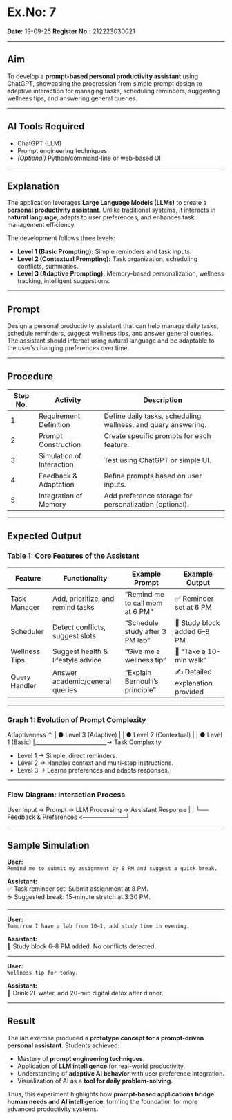 # Ex.No: 7  
**Date:** 19-09-25
**Register No.:** 212223030021

---

## Aim  
To develop a **prompt-based personal productivity assistant** using ChatGPT, showcasing the progression from simple prompt design to adaptive interaction for managing tasks, scheduling reminders, suggesting wellness tips, and answering general queries.  

---

## AI Tools Required  
- ChatGPT (LLM)  
- Prompt engineering techniques  
- *(Optional)* Python/command-line or web-based UI  

---

## Explanation  
The application leverages **Large Language Models (LLMs)** to create a **personal productivity assistant**. Unlike traditional systems, it interacts in **natural language**, adapts to user preferences, and enhances task management efficiency.  

The development follows three levels:  

- **Level 1 (Basic Prompting):** Simple reminders and task inputs.  
- **Level 2 (Contextual Prompting):** Task organization, scheduling conflicts, summaries.  
- **Level 3 (Adaptive Prompting):** Memory-based personalization, wellness tracking, intelligent suggestions.  

---

## Prompt
Design a personal productivity assistant that can help manage daily tasks, schedule reminders,
suggest wellness tips, and answer general queries. The assistant should interact using natural
language and be adaptable to the user’s changing preferences over time.

---

## Procedure  

| Step No. | Activity | Description |  
|----------|-----------|-------------|  
| 1 | Requirement Definition | Define daily tasks, scheduling, wellness, and query answering. |  
| 2 | Prompt Construction | Create specific prompts for each feature. |  
| 3 | Simulation of Interaction | Test using ChatGPT or simple UI. |  
| 4 | Feedback & Adaptation | Refine prompts based on user inputs. |  
| 5 | Integration of Memory | Add preference storage for personalization (optional). |  

---

## Expected Output  

### Table 1: Core Features of the Assistant  

| Feature | Functionality | Example Prompt | Example Output |  
|---------|---------------|----------------|----------------|  
| Task Manager | Add, prioritize, and remind tasks | “Remind me to call mom at 6 PM” | ✅ Reminder set at 6 PM |  
| Scheduler | Detect conflicts, suggest slots | “Schedule study after 3 PM lab” | 📌 Study block added 6–8 PM |  
| Wellness Tips | Suggest health & lifestyle advice | “Give me a wellness tip” | 🌱 “Take a 10-min walk” |  
| Query Handler | Answer academic/general queries | “Explain Bernoulli’s principle” | ✍️ Detailed explanation provided |  

---

### Graph 1: Evolution of Prompt Complexity  
Adaptiveness ↑
|        ● Level 3 (Adaptive)
|
|   ● Level 2 (Contextual)
|
| ● Level 1 (Basic)
|__________________________→ Task Complexity

- Level 1 → Simple, direct reminders.  
- Level 2 → Handles context and multi-step instructions.  
- Level 3 → Learns preferences and adapts responses.  

---

### Flow Diagram: Interaction Process  
User Input → Prompt → LLM Processing → Assistant Response
|                                     |
└── Feedback & Preferences <──────────┘

---

## Sample Simulation  

**User:**  
`Remind me to submit my assignment by 8 PM and suggest a quick break.`  

**Assistant:**  
✅ Task reminder set: Submit assignment at 8 PM.  
☕ Suggested break: 15-minute stretch at 3:30 PM.  

---

**User:**  
`Tomorrow I have a lab from 10–1, add study time in evening.`  

**Assistant:**  
📌 Study block 6–8 PM added. No conflicts detected.  

---

**User:**  
`Wellness tip for today.`  

**Assistant:**  
🌱 Drink 2L water, add 20-min digital detox after dinner.  

---

## Result  
The lab exercise produced a **prototype concept for a prompt-driven personal assistant**. Students achieved:  

- Mastery of **prompt engineering techniques**.  
- Application of **LLM intelligence** for real-world productivity.  
- Understanding of **adaptive AI behavior** with user preference integration.  
- Visualization of AI as a **tool for daily problem-solving**.  

Thus, this experiment highlights how **prompt-based applications bridge human needs and AI intelligence**, forming the foundation for more advanced productivity systems.  